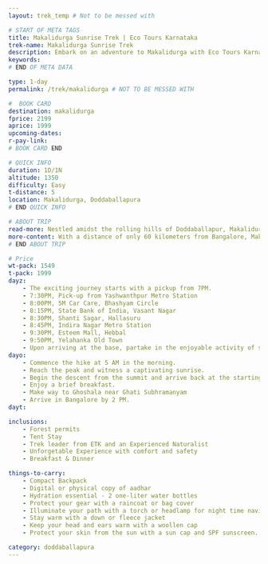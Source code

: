 ```yaml
---
layout: trek_temp # Not to be messed with

# START OF META TAGS
title: Makalidurga Sunrise Trek | Eco Tours Karnataka
trek-name: Makalidurga Sunrise Trek
description: Embark on an adventure to Makalidurga with Eco Tours Karnataka. With stunning views and an exciting trek, this package is perfect for adventure enthusiasts. Book now and get ready for a thrilling experience!
keywords: 
# END OF META DATA

type: 1-day
permalink: /trek/makalidurga # NOT TO BE MESSED WITH

#  BOOK CARD
destination: makalidurga
fprice: 2199
aprice: 1999
upcoming-dates:
r-pay-link: 
# BOOK CARD END

# QUICK INFO
duration: 1D/1N
altitude: 1350
difficulty: Easy
t-distance: 5
location: Makalidurga, Doddaballapura
# END QUICK INFO

# ABOUT TRIP
read-more: Nestled amidst the rolling hills of Doddaballapur, Makalidurga is a trekker's paradise that boasts of breathtaking landscapes, a rich cultural heritage, and a unique railway line that winds through its lush greenery. At a height of 1350 meters, this hill offers a bird's eye view of the surrounding countryside, making it a popular destination for nature lovers and adventure enthusiasts alike.
more-content: With a distance of only 60 kilometers from Bangalore, Makalidurga is easily accessible, making it the perfect getaway for those looking to escape the hustle and bustle of the city. The foothills of the hill are surrounded by a tranquil lake that resembles the shape of South America, while the lower half of the hills is traversed by a train that provides a picturesque view of the surrounding greenery.<br><br>The crowning glory of Makalidurga is the fort that sits atop its peak, offering visitors a glimpse into its rich historical past. The trek up to the fort is both challenging and rewarding, providing an opportunity for travelers to immerse themselves in the beauty of nature and the tranquility of the hills. Whether you are a seasoned trekker or a nature lover looking for a peaceful retreat, Makalidurga is a must-visit destination that promises to leave you rejuvenated and refreshed. So, pack your bags and head to this stunning hill for a weekend escape that will linger in your memory for years to come.
# END ABOUT TRIP

# Price
wt-pack: 1549
t-pack: 1999
dayz:
    - The exciting journey starts with a pickup from 7PM.
    - 7:30PM, Pick-up from Yashwanthpur Metro Station  
    - 8:00PM, 5M Car Care, Bhashyam Circle
    - 8:15PM, State Bank of India, Vasant Nagar
    - 8:30PM, Shanti Sagar, Hallasuru
    - 8:45PM, Indira Nagar Metro Station
    - 9:30PM, Esteem Mall, Hebbal
    - 9:50PM, Yelahanka Old Town 
    - Upon arriving at the base, partake in the enjoyable activity of setting up tents and then settle down for the night in your respective tents.
dayo: 
    - Commence the hike at 5 AM in the morning.
    - Reach the peak and witness a captivating sunrise.
    - Begin the descent from the summit and arrive back at the starting point by 8 AM.
    - Enjoy a brief breakfast.
    - Make way to Ghoshala near Ghati Subhramanyam
    - Arrive in Bangalore by 2 PM.
dayt: 

inclusions:
    - Forest permits
    - Tent Stay
    - Trek leader from ETK and an Experienced Naturalist
    - Unforgetable Experience with comfort and safety
    - Breakfast & Dinner

things-to-carry: 
    - Compact Backpack
    - Digital or physical copy of aadhar
    - Hydration essential - 2 one-liter water bottles
    - Protect your gear with a raincoat or bag cover
    - Illuminate your path with a torch or headlamp for night time navigation
    - Stay warm with a down or fleece jacket
    - Keep your head and ears warm with a woollen cap
    - Protect your skin from the sun with a sun cap and SPF sunscreen.

category: doddaballapura
---
```

